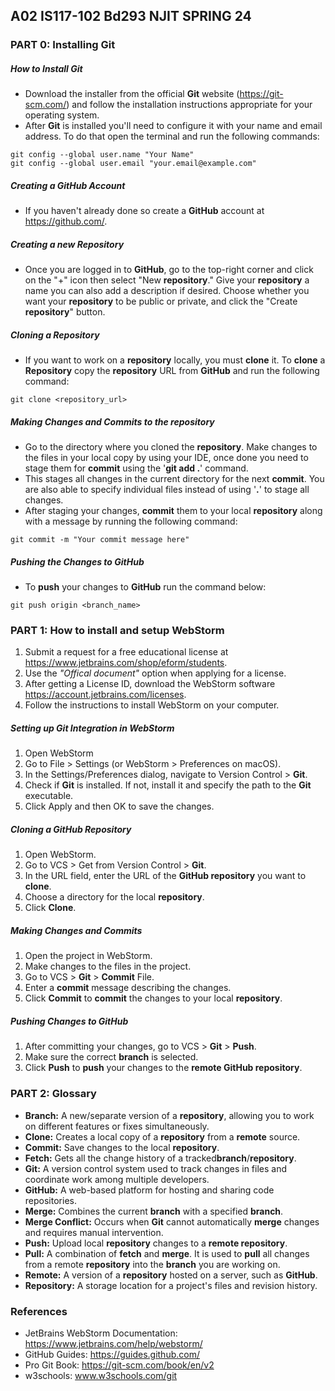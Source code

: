 ## A02 IS117-102 Bd293 NJIT SPRING 24

### PART 0: Installing **Git**

##### How to Install **Git**
- Download the installer from the official **Git** website (https://git-scm.com/) and follow the installation instructions appropriate for your operating system.
- After **Git** is installed you'll need to configure it with your name and email address. To do that open the terminal and run the following commands:
```
git config --global user.name "Your Name"
git config --global user.email "your.email@example.com"
```

##### Creating a GitHub Account
- If you haven't already done so create a **GitHub** account at https://github.com/.

##### Creating a new **Repository**
- Once you are logged in to **GitHub**, go to the top-right corner and click on the "+" icon then select "New **repository**." Give your **repository** a name you can also add a description if desired. Choose whether you want your **repository** to be public or private, and click the "Create **repository**" button.

##### Cloning a Repository
- If you want to work on a **repository** locally, you must **clone** it. To **clone** a **Repository** copy the **repository** URL from **GitHub** and run the following command:
```
git clone <repository_url>
```

##### Making Changes and Commits to the **repository**
- Go to the directory where you cloned the **repository**. Make changes to the files in your local copy by using your IDE, once done you need to stage them for **commit** using the '**git add .**' command.
- This stages all changes in the current directory for the next **commit**. You are also able to specify individual files instead of using '**.**' to stage all changes.
- After staging your changes, **commit** them to your local **repository** along with a message by running the following command:
```
git commit -m "Your commit message here"
```

##### Pushing the Changes to GitHub
- To **push** your changes to **GitHub** run the command below:
```
git push origin <branch_name>
```

### PART 1: How to install and setup WebStorm

1. Submit a request for a free educational license at https://www.jetbrains.com/shop/eform/students.
2. Use the *"Offical document"* option when applying for a license.
3. After getting a License ID, download the WebStorm software
  https://account.jetbrains.com/licenses.
4. Follow the instructions to install WebStorm on your computer.
##### Setting up Git Integration in WebStorm
1. Open WebStorm
2. Go to File > Settings (or WebStorm > Preferences on macOS).
3. In the Settings/Preferences dialog, navigate to Version Control > **Git**.
4.  Check if **Git** is installed. If not, install it and specify the path to the
  **Git** executable.
5. Click Apply and then OK to save the changes.
##### Cloning a GitHub Repository
1. Open WebStorm.
2. Go to VCS > Get from Version Control > **Git**.
3. In the URL field, enter the URL of the **GitHub repository** you want to **clone**.
4. Choose a directory for the local **repository**.
5. Click **Clone**.
##### Making Changes and Commits
1. Open the project in WebStorm.
2. Make changes to the files in the project.
3. Go to VCS > **Git** > **Commit** File.
4. Enter a **commit** message describing the changes.
5. Click **Commit** to **commit** the changes to your local **repository**.
##### Pushing Changes to GitHub
1. After committing your changes, go to VCS > **Git** > **Push**.
2. Make sure the correct **branch** is selected.
3. Click **Push** to **push** your changes to the **remote GitHub repository**.
### PART 2: Glossary
- **Branch:** A new/separate version of a **repository**, allowing you to work on different features or fixes simultaneously.
- **Clone:** Creates a local copy of a **repository** from a **remote** source.
- **Commit:** Save changes to the local **repository**.
- **Fetch:** Gets all the change history of a tracked**branch**/**repository**.
- **Git:** A version control system used to track changes in files and coordinate work among multiple developers.
- **GitHub:** A web-based platform for hosting and sharing code repositories.
- **Merge:** Combines the current **branch** with a specified **branch**.
- **Merge Conflict:** Occurs when **Git** cannot automatically **merge** changes and requires manual intervention.
- **Push:** Upload local **repository** changes to a **remote repository**.
- **Pull:** A combination of **fetch** and **merge**. It is used to **pull** all changes from a remote **repository** into the **branch** you are working on.
- **Remote:** A version of a **repository** hosted on a server, such as **GitHub**.
- **Repository:** A storage location for a project's files and revision history.
### References
- JetBrains WebStorm Documentation: https://www.jetbrains.com/help/webstorm/
- GitHub Guides: https://guides.github.com/
- Pro Git Book: https://git-scm.com/book/en/v2
- w3schools: www.w3schools.com/git
